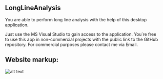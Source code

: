 ## LongLineAnalysis
You are able to perform long line analysis with the help of this desktop application.

Just use the MS Visual Studio to gain access to the application. You`re free to use this app in non-commercial projects with the public link to the GitHub repository. For commercial purposes please contact me via Email.

## Website markup:

![alt text](long-line-analysis.png)
